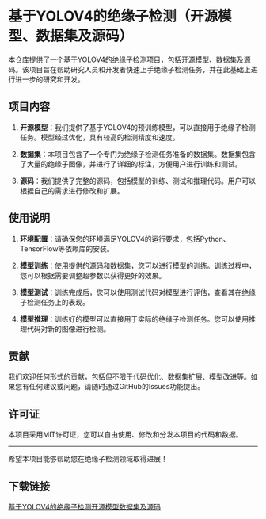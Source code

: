 # 基于YOLOV4的绝缘子检测（开源模型、数据集及源码）

本仓库提供了一个基于YOLOV4的绝缘子检测项目，包括开源模型、数据集及源码。该项目旨在帮助研究人员和开发者快速上手绝缘子检测任务，并在此基础上进行进一步的研究和开发。

## 项目内容

1. **开源模型**：我们提供了基于YOLOV4的预训练模型，可以直接用于绝缘子检测任务。模型经过优化，具有较高的检测精度和速度。

2. **数据集**：本项目包含了一个专门为绝缘子检测任务准备的数据集。数据集包含了大量的绝缘子图像，并进行了详细的标注，方便用户进行训练和测试。

3. **源码**：我们提供了完整的源码，包括模型的训练、测试和推理代码。用户可以根据自己的需求进行修改和扩展。

## 使用说明

1. **环境配置**：请确保您的环境满足YOLOV4的运行要求，包括Python、TensorFlow等依赖库的安装。

2. **模型训练**：使用提供的源码和数据集，您可以进行模型的训练。训练过程中，您可以根据需要调整超参数以获得更好的效果。

3. **模型测试**：训练完成后，您可以使用测试代码对模型进行评估，查看其在绝缘子检测任务上的表现。

4. **模型推理**：训练好的模型可以直接用于实际的绝缘子检测任务。您可以使用推理代码对新的图像进行检测。

## 贡献

我们欢迎任何形式的贡献，包括但不限于代码优化、数据集扩展、模型改进等。如果您有任何建议或问题，请随时通过GitHub的Issues功能提出。

## 许可证

本项目采用MIT许可证，您可以自由使用、修改和分发本项目的代码和数据。

---

希望本项目能够帮助您在绝缘子检测领域取得进展！

## 下载链接

[基于YOLOV4的绝缘子检测开源模型数据集及源码](https://pan.quark.cn/s/2efc88fbf363)